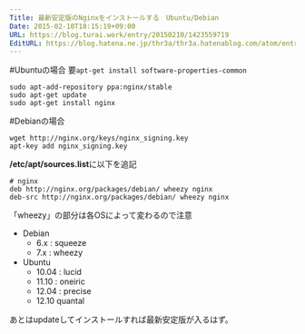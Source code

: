 ```yaml
---
Title: 最新安定版のNginxをインストールする　Ubuntu/Debian
Date: 2015-02-10T18:15:19+09:00
URL: https://blog.turai.work/entry/20150210/1423559719
EditURL: https://blog.hatena.ne.jp/thr3a/thr3a.hatenablog.com/atom/entry/8454420450083064152
---
```


#Ubuntuの場合
要`apt-get install software-properties-common`
```
sudo apt-add-repository ppa:nginx/stable
sudo apt-get update
sudo apt-get install nginx
```

#Debianの場合
```
wget http://nginx.org/keys/nginx_signing.key
apt-key add nginx_signing.key
```
**/etc/apt/sources.list**に以下を追記
```
# nginx
deb http://nginx.org/packages/debian/ wheezy nginx
deb-src http://nginx.org/packages/debian/ wheezy nginx
```
「wheezy」の部分は各OSによって変わるので注意

- Debian
  - 6.x : squeeze
  - 7.x : wheezy
- Ubuntu
  - 10.04 : lucid
  - 11.10 : oneiric
  - 12.04 : precise
  - 12.10 quantal

あとはupdateしてインストールすれば最新安定版が入るはず。
